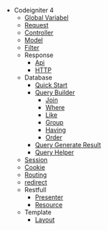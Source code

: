 - Codeigniter 4
  - [Global Variabel](global.md)
  - [Request](request.md)
  - [Controller](controller.md)
  - [Model](model.md)
  - [Filter](filter.md)
  - Response
    - [Api](response/api.md)
    - [HTTP](response/http.md)
  - Database
    - [Quick Start](database/quick_start.md)
    - [Query Builder](database/query_builder.md)
      - [Join](database/join.md)
      - [Where](database/where.md)
      - [Like](database/like.md)
      - [Group](database/group.md)
      - [Having](database/having.md)
      - [Order](database/order.md)
    - [Query Generate Result](database/query_result.md)
    - [Query Helper](database/query_helper.md)
  - [Session](session.md)
  - [Cookie](cookie.md)
  - [Routing](routing.md)
  - [redirect](redirect.md)
  - Restfull
    - [Presenter](restful/presenter.md)
    - [Resource](restful/resource.md)
  - Template
    - [Layout](template/layout.md)
